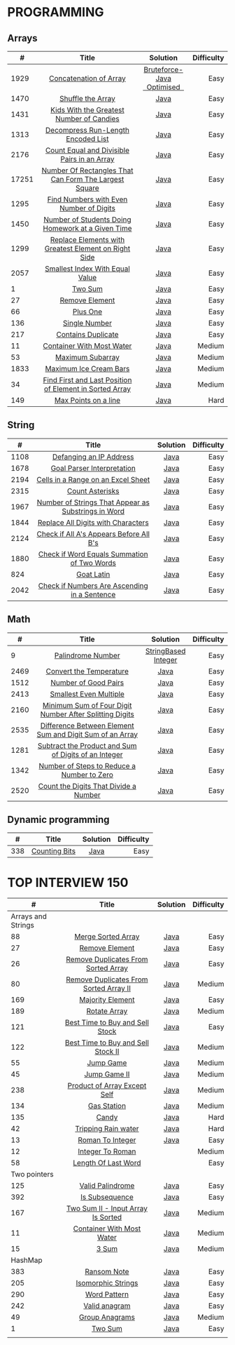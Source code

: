# PROGRAMMING


## Arrays

| #     |                                                                             Title                                                                             |                                                                                         Solution                                                                                         | Difficulty |
|-------|:-------------------------------------------------------------------------------------------------------------------------------------------------------------:|:----------------------------------------------------------------------------------------------------------------------------------------------------------------------------------------:|-----------:|
| 1929  |                                        [Concatenation of Array](https://leetcode.com/problems/concatenation-of-array/)                                        | [Bruteforce-Java](https://github.com/Supriya-48/Leetcode/blob/main/bruteforce.java)<br/>[&nbsp; Optimised &nbsp;](https://github.com/Supriya-48/Leetcode/blob/main/java/bruteforce.java) |       Easy |
| 1470  |                                             [Shuffle the Array](https://leetcode.com/problems/shuffle-the-array/)                                             |                                                       [Java](https://github.com/Supriya-48/Leetcode/blob/main/java/optimised.java)                                                       |       Easy |
| 1431  |                      [Kids With the Greatest Number of Candies](https://leetcode.com/problems/kids-with-the-greatest-number-of-candies/)                      |                                                         [Java](https://github.com/Supriya-48/Leetcode/blob/main/java/kids.java)                                                          |       Easy |
| 1313  |                            [Decompress Run-Length Encoded List](https://leetcode.com/problems/decompress-run-length-encoded-list/)                            |                                                      [Java](https://github.com/Supriya-48/Leetcode/blob/main/java/decompress.java)                                                       |       Easy |
| 2176  |                   [Count Equal and Divisible Pairs in an Array](https://leetcode.com/problems/count-equal-and-divisible-pairs-in-an-array/)                   |                                                   [Java](https://github.com/Supriya-48/Leetcode/blob/main/java/EqualAndDivisible.java)                                                   |       Easy |
| 17251 |         [Number Of Rectangles That Can Form The Largest Square](https://leetcode.com/problems/number-of-rectangles-that-can-form-the-largest-square/)         |                                                     [Java](https://github.com/Supriya-48/Leetcode/blob/main/java/LargestSquare.java)                                                     |       Easy |
| 1295  |                       [Find Numbers with Even Number of Digits](https://leetcode.com/problems/find-numbers-with-even-number-of-digits)                        |                                                    [Java](https://github.com/Supriya-48/Leetcode/blob/main/java/EvenNoOfDigits.java)                                                     |       Easy |
| 1450  |             [Number of Students Doing Homework at a Given Time](https://leetcode.com/problems/number-of-students-doing-homework-at-a-given-time)              |                                                    [Java](https://github.com/Supriya-48/Leetcode/blob/main/java/StudentHomework.java)                                                    |       Easy |
| 1299  |          [Replace Elements with Greatest Element on Right Side](https://leetcode.com/problems/replace-elements-with-greatest-element-on-right-side)           |                                                  [Java](https://github.com/Supriya-48/Leetcode/blob/main/java/GreatestRightNumber.java)                                                  |       Easy |
| 2057  |                               [Smallest Index With Equal Value](https://leetcode.com/problems/smallest-index-with-equal-value/)                               |                                                      [Java](https://github.com/Supriya-48/Leetcode/blob/main/java/SmallIndex.java)                                                       |       Easy |
| 1     |                                                       [Two Sum](https://leetcode.com/problems/two-sum/)                                                       |                                                        [Java](https://github.com/Supriya-48/Leetcode/blob/main/java/TwoSum.java)                                                         |       Easy |
| 27    |                                                [Remove Element](https://leetcode.com/problems/remove-element/)                                                |                                                       [Java](https://github.com/Supriya-48/Leetcode/blob/main/java/RemoveEle.java)                                                       |       Easy |
| 66    |                                                      [Plus One](https://leetcode.com/problems/plus-one/)                                                      |                                                        [Java](https://github.com/Supriya-48/Leetcode/blob/main/java/PlusOne.java)                                                        |       Easy |
| 136   |                                                 [Single Number](https://leetcode.com/problems/single-number/)                                                 |                                                     [Java](https://github.com/Supriya-48/Leetcode/blob/main/java/SingleNumber.java)                                                      |       Easy |
| 217   |                        [Contains Duplicate](https://leetcode.com/problems/contains-duplicate/?envType=study-plan&id=data-structure-i)                         |                                                       [Java](https://github.com/Supriya-48/Leetcode/blob/main/java/Duplicate.java)                                                       |       Easy |
| 11    |                                     [Container With Most Water](https://leetcode.com/problems/container-with-most-water/)                                     |                                                     [Java](https://github.com/Supriya-48/Leetcode/blob/main/java/ContainWater.java)                                                      |     Medium |
| 53    |                          [Maximum Subarray](https://leetcode.com/problems/maximum-subarray/?envType=study-plan&id=data-structure-i)                           |                                                    [Java](https://github.com/Supriya-48/Leetcode/blob/main/java/MaxSumSubArray.java)                                                     |     Medium |
| 1833  |                                  [Maximum Ice Cream Bars](https://leetcode.com/problems/maximum-ice-cream-bars/description/)                                  |                                                      [Java](https://github.com/Supriya-48/Leetcode/blob/main/java/MaxIceBars.java)                                                       |     Medium |
| 34    | [Find First and Last Position of Element in Sorted Array](https://leetcode.com/problems/find-first-and-last-position-of-element-in-sorted-array/description/) |                                                       [Java](https://github.com/Supriya-48/Leetcode/blob/main/java/FirstLast.java)                                                       |     Medium |
| 149   |                                         [ Max Points on a line](https://leetcode.com/problems/max-points-on-a-line/)                                          |                                                   [Java](https://github.com/Supriya-48/Leetcode/blob/main/java/MaxPointsOnALine.java)                                                    |       Hard |


## String

| #    |                                                                         Title                                                                         |                                       Solution                                       | Difficulty |
|------|:-----------------------------------------------------------------------------------------------------------------------------------------------------:|:------------------------------------------------------------------------------------:|-----------:|
| 1108 |                                   [Defanging an IP Address](https://leetcode.com/problems/defanging-an-ip-address/)                                   |     [Java](https://github.com/Supriya-48/Leetcode/blob/main/java/IpAddress.java)     |       Easy |
| 1678 |                                [Goal Parser Interpretation](https://leetcode.com/problems/goal-parser-interpretation/)                                |    [Java](https://github.com/Supriya-48/Leetcode/blob/main/java/GoalParser.java)     |       Easy |
| 2194 |                  [Cells in a Range on an Excel Sheet](https://leetcode.com/problems/cells-in-a-range-on-an-excel-sheet/description/)                  |   [Java](https://github.com/Supriya-48/Leetcode/blob/main/java/CellsInRange.java)    |       Easy |
| 2315 |                                     [Count Asterisks](https://leetcode.com/problems/count-asterisks/description/)                                     |   [Java](https://github.com/Supriya-48/Leetcode/blob/main/java/CountAstrisks.java)   |       Easy |
| 1967 | [Number of Strings That Appear as Substrings in Word](https://leetcode.com/problems/number-of-strings-that-appear-as-substrings-in-word/description/) | [Java](https://github.com/Supriya-48/Leetcode/blob/main/java/ContainsSubstring.java) |       Easy |
| 1844 |                  [Replace All Digits with Characters](https://leetcode.com/problems/replace-all-digits-with-characters/description/)                  |   [Java](https://github.com/Supriya-48/Leetcode/blob/main/java/ReplaceDigits.java)   |       Easy |
| 2124 |              [Check if All A's Appears Before All B's](https://leetcode.com/problems/check-if-all-as-appears-before-all-bs/description/)              |    [Java](https://github.com/Supriya-48/Leetcode/blob/main/java/AsBeforeBs.java)     |       Easy |
| 1880 |               [Check if Word Equals Summation of Two Words](https://leetcode.com/problems/check-if-word-equals-summation-of-two-words/)               |      [Java](https://github.com/Supriya-48/Leetcode/blob/main/java/WordSum.java)      |       Easy |
| 824  |                                          [Goat Latin](https://leetcode.com/problems/goat-latin/description/)                                          |     [Java](https://github.com/Supriya-48/Leetcode/blob/main/java/GoatLatin.java)     |       Easy |
| 2042 |        [Check if Numbers Are Ascending in a Sentence](https://leetcode.com/problems/check-if-numbers-are-ascending-in-a-sentence/description/)        |    [Java](https://github.com/Supriya-48/Leetcode/blob/main/java/AscSentence.java)    |       Easy |

## Math

| #    |                                                                        Title                                                                        |                                                                                      Solution                                                                                      | Difficulty |
|------|:---------------------------------------------------------------------------------------------------------------------------------------------------:|:----------------------------------------------------------------------------------------------------------------------------------------------------------------------------------:|-----------:|
| 9    |                                  [Palindrome Number](https://leetcode.com/problems/palindrome-number/description/)                                  | [StringBased](https://github.com/Supriya-48/Leetcode/blob/main/java/palindromeString.java)<br/>[Integer](https://github.com/Supriya-48/Leetcode/blob/main/java/PalindromeInt.java) |       Easy |
| 2469 |                                  [Convert the Temperature](https://leetcode.com/problems/convert-the-temperature/)                                  |                                                   [Java](https://github.com/Supriya-48/Leetcode/blob/main/java/ConvertTemp.java)                                                   |       Easy |
| 1512 |                                     [Number of Good Pairs](https://leetcode.com/problems/number-of-good-pairs/)                                     |                                                    [Java](https://github.com/Supriya-48/Leetcode/blob/main/java/GoodPairs.java)                                                    |       Easy |
| 2413 |                                   [Smallest Even Multiple](https://leetcode.com/problems/smallest-even-multiple/)                                   |                                                [Java](https://github.com/Supriya-48/Leetcode/blob/main/java/SmallEvenMultiple.java)                                                |       Easy | 
| 2160 |  [Minimum Sum of Four Digit Number After Splitting Digits](https://leetcode.com/problems/minimum-sum-of-four-digit-number-after-splitting-digits/)  |                                                     [Java](https://github.com/Supriya-48/Leetcode/blob/main/java/MinSum.java)                                                      |       Easy |
| 2535 | [Difference Between Element Sum and Digit Sum of an Array](https://leetcode.com/problems/difference-between-element-sum-and-digit-sum-of-an-array/) |                                                   [Java](https://github.com/Supriya-48/Leetcode/blob/main/java/DigiEleSum.java)                                                    |       Easy |
| 1281 |     [Subtract the Product and Sum of Digits of an Integer](https://leetcode.com/problems/subtract-the-product-and-sum-of-digits-of-an-integer/)     |                                                   [Java](https://github.com/Supriya-48/Leetcode/blob/main/java/ProdDigiSum.java)                                                   |       Easy |
| 1342 |               [Number of Steps to Reduce a Number to Zero](https://leetcode.com/problems/number-of-steps-to-reduce-a-number-to-zero/)               |                                                      [Java](https://github.com/Supriya-48/Leetcode/blob/main/java/Steps.java)                                                      |       Easy |
| 2520 |                    [Count the Digits That Divide a Number](https://leetcode.com/problems/count-the-digits-that-divide-a-number/)                    |                                                   [Java](https://github.com/Supriya-48/Leetcode/blob/main/java/DigiDivide.java)                                                    |       Easy |

## Dynamic programming

| #   |                                   Title                                   |                                    Solution                                     | Difficulty |
|-----|:-------------------------------------------------------------------------:|:-------------------------------------------------------------------------------:|-----------:|
| 338 | [Counting Bits](https://leetcode.com/problems/counting-bits/description/) | [Java](https://github.com/Supriya-48/Leetcode/blob/main/java/CountingBits.java) |       Easy |


# TOP INTERVIEW 150

| #                  |                                                                                   Title                                                                                   |                                                        Solution                                                         | Difficulty |
|--------------------|:-------------------------------------------------------------------------------------------------------------------------------------------------------------------------:|:-----------------------------------------------------------------------------------------------------------------------:|-----------:|
| Arrays and Strings |                                                                                                                                                                           |                                                                                                                         |            |
| 88                 |                           [Merge Sorted Array](https://leetcode.com/problems/merge-sorted-array/?envType=study-plan-v2&envId=top-interview-150)                           |          [Java](https://github.com/Supriya-48/Leetcode/blob/main/java/top_interview_150/MergeSortedArray.java)          |       Easy |
| 27                 |                               [Remove Element](https://leetcode.com/problems/remove-element/?envType=study-plan-v2&envId=top-interview-150)                               |           [Java](https://github.com/Supriya-48/Leetcode/blob/main/java/top_interview_150/RemoveElement.java)            |       Easy |
| 26                 |          [Remove Duplicates From Sorted Array](https://leetcode.com/problems/remove-duplicates-from-sorted-array/?envType=study-plan-v2&envId=top-interview-150)          |  [Java](https://github.com/Supriya-48/Leetcode/blob/main/java/top_interview_150/RemoveDuplicatedFromSortedArray.java)   |       Easy |
| 80                 | [Remove Duplicates From Sorted Array II](https://leetcode.com/problems/remove-duplicates-from-sorted-array-ii/description/?envType=study-plan-v2&envId=top-interview-150) | [Java](https://github.com/Supriya-48/Leetcode/blob/main/java/top_interview_150/RemoveDuplicatesFromSortedArrayTwo.java) |     Medium |
| 169                |                       [Majority Element](https://leetcode.com/problems/majority-element/description/?envType=study-plan-v2&envId=top-interview-150)                       |          [Java](https://github.com/Supriya-48/Leetcode/blob/main/java/top_interview_150/MajorityElement.java)           |       Easy |
| 189                |                           [Rotate Array](https://leetcode.com/problems/rotate-array/description/?envType=study-plan-v2&envId=top-interview-150)                           |            [Java](https://github.com/Supriya-48/Leetcode/blob/main/java/top_interview_150/RotateArray.java)             |     Medium |
| 121                |        [Best Time to Buy and Sell Stock](https://leetcode.com/problems/best-time-to-buy-and-sell-stock/description/?envType=study-plan-v2&envId=top-interview-150)        |          [Java](https://github.com/Supriya-48/Leetcode/blob/main/java/top_interview_150/BuyAndSellStock.java)           |       Easy |
| 122                |     [Best Time to Buy and Sell Stock II](https://leetcode.com/problems/best-time-to-buy-and-sell-stock-ii/description/?envType=study-plan-v2&envId=top-interview-150)     |         [Java](https://github.com/Supriya-48/Leetcode/blob/main/java/top_interview_150/BuyAndSellStockTwo.java)         |     Medium |
| 55                 |                              [Jump Game](https://leetcode.com/problems/jump-game/description/?envType=study-plan-v2&envId=top-interview-150)                              |              [Java](https://github.com/Supriya-48/Leetcode/blob/main/java/top_interview_150/JumpGame.java)              |     Medium |
| 45                 |                           [Jump Game II](https://leetcode.com/problems/jump-game-ii/description/?envType=study-plan-v2&envId=top-interview-150)                           |            [Java](https://github.com/Supriya-48/Leetcode/blob/main/java/top_interview_150/JumpGameTwo.java)             |     Medium |
| 238                |           [Product of Array Except Self](https://leetcode.com/problems/product-of-array-except-self/description/?envType=study-plan-v2&envId=top-interview-150)           |         [Java](https://github.com/Supriya-48/Leetcode/blob/main/java/top_interview_150/ProductExceptSelf.java)          |     Medium |
| 134                |                            [Gas Station](https://leetcode.com/problems/gas-station/description/?envType=study-plan-v2&envId=top-interview-150)                            |             [Java](https://github.com/Supriya-48/Leetcode/blob/main/java/top_interview_150/GasStation.java)             |     Medium |
| 135                |                                  [Candy](https://leetcode.com/problems/candy/description/?envType=study-plan-v2&envId=top-interview-150)                                  |               [Java](https://github.com/Supriya-48/Leetcode/blob/main/java/top_interview_150/Candy.java)                |       Hard |
| 42                 |                          [Tripping Rain water](https://leetcode.com/problems/trapping-rain-water/?envType=study-plan-v2&envId=top-interview-150)                          |         [Java](https://github.com/Supriya-48/Leetcode/blob/main/java/top_interview_150/TrippingRainWater.java)          |       Hard |
| 13                 |                       [Roman To Integer](https://leetcode.com/problems/roman-to-integer/description/?envType=study-plan-v2&envId=top-interview-150)                       |             [Java](https://github.com/Supriya-48/Leetcode/blob/main/java/top_interview_150/RomanToInt.java)             |       Easy |
| 12                 |                       [Integer To Roman](https://leetcode.com/problems/integer-to-roman/description/?envType=study-plan-v2&envId=top-interview-150)                       |                                                                                                                         |     Medium |
| 58                 |                   [Length Of Last Word](https://leetcode.com/problems/length-of-last-word/description/?envType=study-plan-v2&envId=top-interview-150)                     |                                                                                                                         |      Easy  |
| Two pointers       |                                                                                                                                                                           |                                                                                                                         |            |
| 125                |                             [Valid Palindrome](https://leetcode.com/problems/valid-palindrome/?envType=study-plan-v2&envId=top-interview-150)                             |          [Java](https://github.com/Supriya-48/Leetcode/blob/main/java/top_interview_150/ValidPalindrome.java)           |       Easy |
| 392                |                               [Is Subsequence](https://leetcode.com/problems/is-subsequence/?envType=study-plan-v2&envId=top-interview-150)                               |           [Java](https://github.com/Supriya-48/Leetcode/blob/main/java/top_interview_150/IsSubsequence.java)            |       Easy |
| 167                |            [Two Sum II - Input Array Is Sorted](https://leetcode.com/problems/two-sum-ii-input-array-is-sorted/?envType=study-plan-v2&envId=top-interview-150)            |            [Java](https://github.com/Supriya-48/Leetcode/blob/main/java/top_interview_150/TwoSumSorted.java)            |     Medium |
| 11                 |              [Container With Most Water](https://leetcode.com/problems/container-with-most-water/description/?envType=study-plan-v2&envId=top-interview-150)              |       [Java](https://github.com/Supriya-48/Leetcode/blob/main/java/top_interview_150/ContainerWithMostWater.java)       |     Medium |
| 15                 |                                  [3 Sum](https://leetcode.com/problems/3sum/description/?envType=study-plan-v2&envId=top-interview-150)                                   |              [Java](https://github.com/Supriya-48/Leetcode/blob/main/java/top_interview_150/ThreeSum.java)              |     Medium |
| HashMap            |                                                                                                                                                                           |                                                                                                                         |            |
| 383                |                            [Ransom Note](https://leetcode.com/problems/ransom-note/description/?envType=study-plan-v2&envId=top-interview-150)                            |             [Java](https://github.com/Supriya-48/Leetcode/blob/main/java/top_interview_150/RansomNote.java)             |       Easy |
| 205                |                     [Isomorphic Strings](https://leetcode.com/problems/isomorphic-strings/description/?envType=study-plan-v2&envId=top-interview-150)                     |             [Java](https://github.com/Supriya-48/Leetcode/blob/main/java/top_interview_150/Isomorphic.java)             |       Easy |
| 290                |                           [Word Pattern](https://leetcode.com/problems/word-pattern/description/?envType=study-plan-v2&envId=top-interview-150)                           |             [Java](https://github.com/Supriya-48/Leetcode/blob/main/java/top_interview_150/WordCount.java)              |       Easy |
| 242                |                          [Valid anagram](https://leetcode.com/problems/valid-anagram/description/?envType=study-plan-v2&envId=top-interview-150)                          |            [Java](https://github.com/Supriya-48/Leetcode/blob/main/java/top_interview_150/ValidAnagram.java)            |       Easy |
| 49                 |                               [Group Anagrams](https://leetcode.com/problems/group-anagrams/?envType=study-plan-v2&envId=top-interview-150)                               |            [Java](https://github.com/Supriya-48/Leetcode/blob/main/java/top_interview_150/GroupAnagram.java)            |     Medium |
| 1                  |                                [Two Sum](https://leetcode.com/problems/two-sum/description/?envType=study-plan-v2&envId=top-interview-150)                                |                        [Java](https://github.com/Supriya-48/Leetcode/blob/main/java/TwoSum.java)                        |       Easy |
|                    |